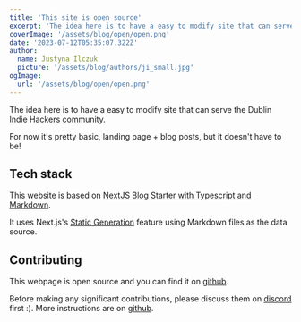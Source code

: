 ```yaml
---
title: 'This site is open source'
excerpt: 'The idea here is to have a easy to modify site that can serve the Dublin Indie Hackers community.'
coverImage: '/assets/blog/open/open.png'
date: '2023-07-12T05:35:07.322Z'
author:
  name: Justyna Ilczuk
  picture: '/assets/blog/authors/ji_small.jpg'
ogImage:
  url: '/assets/blog/open/open.png'
---
```


The idea here is to have a easy to modify site that can serve the Dublin Indie Hackers community.

For now it's pretty basic, landing page + blog posts, but it doesn't have to be!

## Tech stack

This website is based on [NextJS Blog Starter with Typescript and Markdown](https://github.com/vercel/next.js/tree/canary/examples/blog-starter).

It uses Next.js's [Static Generation](https://nextjs.org/docs/basic-features/pages) feature using Markdown files as the data source.

## Contributing

This webpage is open source and you can find it on [github](https://github.com/ilonajulczuk/indiedublin).


Before making any significant contributions, please discuss them on [discord](https://discord.gg/Y4hvQJ2n6t) first :). More instructions are on [github](https://github.com/ilonajulczuk/indiedublin).